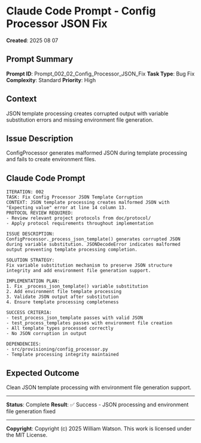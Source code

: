 # Claude Code Prompt - Config Processor JSON Fix

**Created**: 2025 08 07

## Prompt Summary

**Prompt ID**: Prompt_002_02_Config_Processor_JSON_Fix
**Task Type**: Bug Fix
**Complexity**: Standard
**Priority**: High

## Context

JSON template processing creates corrupted output with variable substitution errors and missing environment file generation.

## Issue Description

ConfigProcessor generates malformed JSON during template processing and fails to create environment files.

## Claude Code Prompt

```
ITERATION: 002  
TASK: Fix Config Processor JSON Template Corruption
CONTEXT: JSON template processing creates malformed JSON with "Expecting value" error at line 14 column 13.
PROTOCOL REVIEW REQUIRED:
- Review relevant project protocols from doc/protocol/
- Apply protocol requirements throughout implementation

ISSUE DESCRIPTION:
ConfigProcessor._process_json_template() generates corrupted JSON during variable substitution. JSONDecodeError indicates malformed output preventing template processing completion.

SOLUTION STRATEGY:
Fix variable substitution mechanism to preserve JSON structure integrity and add environment file generation support.

IMPLEMENTATION PLAN:
1. Fix _process_json_template() variable substitution
2. Add environment file template processing
3. Validate JSON output after substitution
4. Ensure template processing completeness

SUCCESS CRITERIA:
- test_process_json_template passes with valid JSON
- test_process_templates passes with environment file creation
- All template types processed correctly
- No JSON corruption in output

DEPENDENCIES:
- src/provisioning/config_processor.py
- Template processing integrity maintained
```

## Expected Outcome

Clean JSON template processing with environment file generation support.

---

**Status**: Complete
**Result**: ✅ Success - JSON processing and environment file generation fixed

---

**Copyright**: Copyright (c) 2025 William Watson. This work is licensed under the MIT License.

